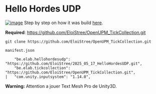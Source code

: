 # Hello Hordes UDP


[![image](https://github.com/user-attachments/assets/4fb10882-0f0e-4d24-870b-23df689fe179)](https://github.com/EloiStree/HelloRemoteUDPWS/blob/main/StepByStep.md)
Step by step on how it was build [here](https://github.com/EloiStree/HelloRemoteUDPWS/blob/main/StepByStep.md).


**Required**: https://github.com/EloiStree/OpenUPM_TickCollection.git
```
git clone https://github.com/EloiStree/OpenUPM_TickCollection.git
```
`manifest.json`
```
    "be.elab.hellohordesudp": "https://github.com/EloiStree/2025_05_17_HelloHordesUDP.git",
    "be.elab.tickcollection": "https://github.com/EloiStree/OpenUPM_TickCollection.git",   
|   "com.unity.inputsystem": "1.14.0", 
```
**Warning:** Attention a jouer Text Mesh Pro de Unity3D.  


